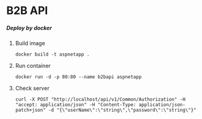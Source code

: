 # B2B API

##### Deploy by docker

1. Build image

    ```docker build -t aspnetapp . ```
    
2. Run container

    ```docker run -d -p 80:80 --name b2bapi aspnetapp```
    
3. Check server

    ```curl -X POST "http://localhost/api/v1/Common/Authorization" -H "accept: application/json" -H "Content-Type: application/json-patch+json" -d "{\"userName\":\"string\",\"password\":\"string\"}"```





 